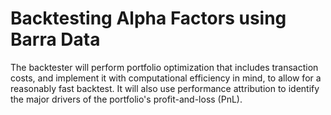 # Backtesting Alpha Factors using Barra Data 

The backtester will perform portfolio optimization that includes transaction costs, and  implement it with computational efficiency 
in mind, to allow for a reasonably fast backtest. It will also use performance attribution to identify the major drivers of 
the portfolio's profit-and-loss (PnL). 
